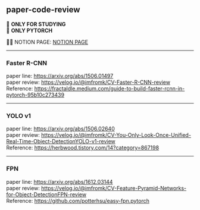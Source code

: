## paper-code-review


📌 **ONLY FOR STUDYING**  
📌 **ONLY PYTORCH**  

👩‍💻 NOTION PAGE: [NOTION PAGE](https://imfromk.notion.site/CV-CODE-a07927e461d84faa8a79cad21cd8e94c)    

---
### Faster R-CNN  
paper line: https://arxiv.org/abs/1506.01497  
paper review: https://velog.io/@imfromk/CV-Faster-R-CNN-review  
Reference: https://fractaldle.medium.com/guide-to-build-faster-rcnn-in-pytorch-95b10c273439  

---
### YOLO v1  
paper line: https://arxiv.org/abs/1506.02640  
paper review: https://velog.io/@imfromk/CV-You-Only-Look-Once-Unified-Real-Time-Object-DetectionYOLO-v1-review  
Reference: https://herbwood.tistory.com/14?category=867198  


---
### FPN  
paper line: https://arxiv.org/abs/1612.03144  
paper review: https://velog.io/@imfromk/CV-Feature-Pyramid-Networks-for-Object-DetectionFPN-review  
Reference: https://github.com/potterhsu/easy-fpn.pytorch  


